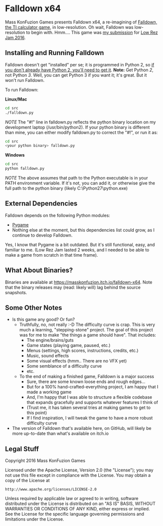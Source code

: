 # Falldown x64
Mass KonFuzion Games presents Falldown x64, a re-imagining of [Falldown, the TI calculator game](https://www.youtube.com/watch?v=aIAx7kjb9Gg), in low-resolution. Oh wait, Falldown was low-resolution to begin with. Hmm....
This game was [my submission](https://masskonfuzion.itch.io/falldown-x64) for [Low Rez Jam 2016](https://itch.io/jam/lowrezjam2016).

## Installing and Running Falldown
Falldown doesn't get "installed" per se; it is programmed in Python 2, so [if you don't already have Python 2, you'll need to get it](https://www.python.org/downloads/). **Note:** Get Python _2_, not Python _3_. Well, you can get Python 3 if you want it; it's great. But it won't run Falldown.

To run Falldown:

**Linux/Mac**
```sh
cd src
./falldown.py
```
*NOTE* The "#!" line in falldown.py reflects the python binary location on my development laptop (/usr/bin/python2). If your python binary is different than mine, you can either modify falldown.py to correct the "#!", or run it as:
```sh
cd src
<your python binary> falldown.py
```

**Windows**
```sh
cd src
python falldown.py
```
*NOTE* The above assumes that path to the Python executable is in your PATH environment variable. If it's not, you can add it, or otherwise give the full path to the python binary (likely C:\Python27\python.exe)

## External Dependencies
Falldown depends on the following Python modules:
* [Pygame](http://www.pygame.org/download.shtml)
* Nothing else at the moment, but this dependencies list could grow, as I continue to develop Falldown.

Yes, I know that Pygame is a bit outdated. But it's still functional, easy, and familiar to me. (Low Rez Jam lasted 2 weeks, and I needed to be able to make a game from scratch in that time frame).

## What About Binaries?
Binaries are available at https://masskonfuzion.itch.io/falldown-x64.  Note that the binary releases may (read: likely will) lag behind the source snapshots.

## Some Other Notes
* Is this game any good? Or fun?
  * Truthfully, no, not really :-D The difficulty curve is crap. This is very much a learning, "stepping-stone" project. The goal of this project was for me to make "the things a game should have". That includes:
    * The engine/brains/guts
    * Game states (playing game, paused, etc.)
    * Menus (settings, high scores, instructions, credits, etc.)
    * Music, sound effects
    * Some visual effects (hmm.. There are no VFX yet)
    * Some semblance of a difficulty curve
    * etc.
  * To the end of making a finished game, Falldown is a major success
    * Sure, there are some known loose ends and rough edges...
    * But for a 100% hand-crafted-everything project, I am happy that I made a working game
    * And, I'm happy that I was able to structure a flexible codebase that expands gracefully and supports whatever features I think of
    * (Trust me, it has taken several tries at making games to get to this point)
    * If I find inspiration, I will tweak the game to have a more robust difficulty curve
* The version of Falldown that's available here, on GitHub, will likely be more up-to-date than what's available on itch.io


## Legal Stuff
Copyright 2016 Mass KonFuzion Games

Licensed under the Apache License, Version 2.0 (the "License");
you may not use this file except in compliance with the License.
You may obtain a copy of the License at

    http://www.apache.org/licenses/LICENSE-2.0

Unless required by applicable law or agreed to in writing, software
distributed under the License is distributed on an "AS IS" BASIS,
WITHOUT WARRANTIES OR CONDITIONS OF ANY KIND, either express or implied.
See the License for the specific language governing permissions and
limitations under the License.
